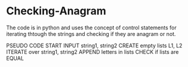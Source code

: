 # Checking-Anagram
The code is in python and uses the concept of control statements 
for iterating thtough the strings and checking if they are anagram or not.

PSEUDO CODE
START
INPUT string1, string2
CREATE empty lists L1, L2
ITERATE over string1, string2
APPEND letters in lists
CHECK if lists are EQUAL
